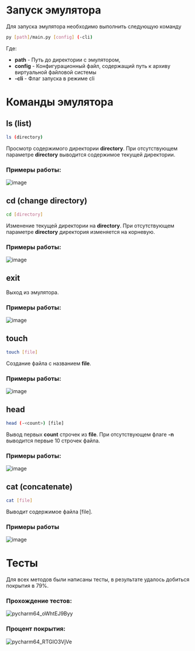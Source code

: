 # Запуск эмулятора

Для запуска эмулятора необходимо выполнить следующую команду

```bash
py [path]/main.py [config] (-cli)
```

Где:

- **path** - Путь до директории с эмулятором,
- **config** - Конфигурационный файл, содержащий путь к архиву виртуальной файловой системы
- **-cli** - Флаг запуска в режиме cli

# Команды эмулятора

## ls (list)

```bash
ls (directory)
```

Просмотр содержимого директории **directory**. При отсутствующем параметре **directory** выводится содержимое текущей директории.

### Примеры работы:

![image](https://github.com/user-attachments/assets/592e57f8-30af-4dc8-8f1a-47f5eff6e03a)

## cd (change directory)

```bash
cd [directory]
```

Изменение текущей директории на **directory**. При отсутствующем параметре **directory** директория изменяется на корневую.

### Примеры работы:

![image](https://github.com/user-attachments/assets/003e0991-588d-4efb-90eb-7480dd4efe6a)

## exit

Выход из эмулятора.

### Примеры работы:

![image](https://github.com/user-attachments/assets/528b7193-9842-460f-b341-93ee711b9902)

## touch

```bash
touch [file]
```

Создание файла с названием **file**.

### Примеры работы:

![image](https://github.com/user-attachments/assets/4d81129c-45c4-429d-94e7-2dec91567a62)

## head

```bash
head (-<count>) [file]
```

Вывод первых **count** строчек из **file**. При отсутствующем флаге **-n** выводится первые 10 строчек файла.

### Примеры работы:

![image](https://github.com/user-attachments/assets/4a8bdf7a-c491-439f-a997-d8e4a43fbae1)


## cat (concatenate)

```bash
cat [file]
```

Выводит содержимое файла [file].

### Примеры работы

![image](https://github.com/user-attachments/assets/469afae2-1afe-4eac-b2da-310a46e19eba)

# Тесты

Для всех методов были написаны тесты, в результате удалось добиться покрытия в 79%.

### Прохождение тестов:

![pycharm64_oWhtEJ9Byy](https://github.com/user-attachments/assets/ee089558-c29e-406a-af16-002c26d60f7e)


### Процент покрытия:

![pycharm64_RTGIO3VjVe](https://github.com/user-attachments/assets/740961ef-bf06-4cf2-aff7-bd9757cca26c)
